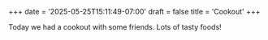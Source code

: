 +++
date = '2025-05-25T15:11:49-07:00'
draft = false
title = 'Cookout'
+++

Today we had a cookout with some friends. Lots of tasty foods!

